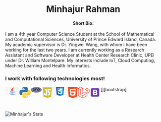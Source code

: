 
<h1 align="center">Minhajur Rahman</h1>

<h4 align="center"> Short Bio: </h4>

<p style="center">I am a 4th year Computer Science Student at the School of Mathematical and Computational Sciences, University of Prince Edward Island, Canada. My academic supervisor is Dr. Yingwei Wang, with whom I have been working for the last two years. I am currently working as a Research Assistant and Software Developer at Health Center Research Clinic, UPEI under Dr. William Montelpare. My interests include IoT, Cloud Computing, Machine Learning and Health Informatics.</p>

### I work with following technologies most!

[<img align="left" alt="Java" width="46px" src="icons/java.jpg" />][java]
[<img align="left" alt="Python" width="36px" src="icons/py.png" />][python]
[<img align="left" alt="PHP" width="36px" src="icons/php.svg" />][php]
[<img align="left" alt="JavaScript" width="36px" src="icons/js.png" />][javascript]
[<img align="left" alt="CSS" width="46px" src="icons/CSS.jpg" />][css]
[<img align="left" alt="HTML" width="36px" src="icons/HTML.png" />][html]
[<img align="left" alt="Laravel" width="36px" src="icons/laravel.svg" />][laravel]
[<img align="left" alt="Bootstrap" width="36px" src="icons/bootstrap.png" />][bootstrap]

<br><br>

<img align="left" alt="Minhajur's Stats" src="https://github-readme-stats-swart-nine.vercel.app/api?username=Minhaj9800&show_icons=true&count_private=trueshow_icons=true&hide_border=true&hide=issues,contribs&theme=tokyonight"/>

[java]: https://docs.oracle.com/en/java/
[python]: https://docs.python.org/3/
[php]: https://www.php.net/docs.php
[javascript]: https://developer.mozilla.org/en-US/docs/Web/JavaScript
[css]: https://developer.mozilla.org/en-US/docs/https://developer.mozilla.org/en-US/docs/Web/HTMLWeb/CSS
[html]: https://developer.mozilla.org/en-US/docs/Web/HTML
[laravel]: https://laravel.com/
[bootstarp]: https://getbootstrap.com/


<!--
**Minhaj9800/Minhaj9800** is a ✨ _special_ ✨ repository because its `README.md` (this file) appears on your GitHub profile.

Here are some ideas to get you started:

- 🔭 I’m currently working on ...
- 🌱 I’m currently learning ...
- 👯 I’m looking to collaborate on ...
- 🤔 I’m looking for help with ...
- 💬 Ask me about ...
- 📫 How to reach me: ...
- 😄 Pronouns: ...
- ⚡ Fun fact: ...
-->

